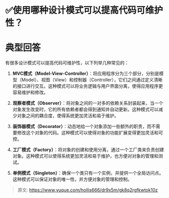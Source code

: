 # ✅使用哪种设计模式可以提高代码可维护性？


# 典型回答

有很多设计模式可以提高代码可维护性，以下列举几种常见的：

1. **MVC模式（Model-View-Controller）**：将应用程序分为三个部分，分别是模型（Model）、视图（View）和控制器（Controller），它们之间通过定义清晰的接口进行交互。这种模式可以将业务逻辑与用户界面分离，使得应用程序更容易维护和修改。

2. **观察者模式（Observer）**：将对象之间的一对多的依赖关系封装起来，当一个对象发生改变时，它的所有依赖者都会得到通知并自动更新。这种模式可以减少对象之间的耦合度，使得系统更加灵活和易于维护。

3. **装饰器模式（Decorator）**：动态地给一个对象添加一些额外的职责，而不需要修改这个对象的代码。这种模式可以使得对象的功能扩展变得更加灵活和可控。

4. **工厂模式（Factory）**：将对象的创建和使用分离，通过一个工厂类来负责创建对象。这种模式可以使得系统更加灵活和易于维护，也方便对对象的管理和测试。

5. **单例模式（Singleton）**：确保一个类只有一个实例，并提供一个全局访问点。这种模式可以保证对象的唯一性，并方便对象的管理和控制。


> 原文: <https://www.yuque.com/hollis666/dr9x5m/gk8q2rgfkwtok10z>